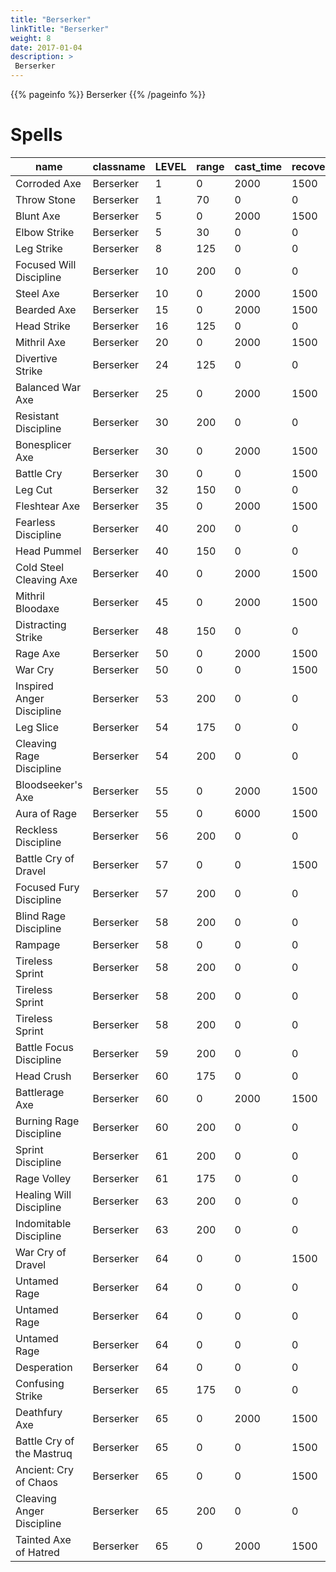 ```yaml
---
title: "Berserker"
linkTitle: "Berserker"
weight: 8
date: 2017-01-04
description: >
 Berserker
---
```


{{% pageinfo %}}
Berserker
{{% /pageinfo %}}

# Spells

| name                                                    | classname    | LEVEL | range | cast_time | recovery_time | recast_time | buffdurationformula | buffduration | AEDuration | mana | effect_base_value1 | effect_limit_value1 | max1  | components1 | formula1 | resisttype | effectid1 | targettype | basediff | skill | SpellAffectIndex | uninterruptable | ResistDiff | id    |
|---------------------------------------------------------|--------------|-------|-------|-----------|---------------|-------------|---------------------|--------------|------------|------|--------------------|---------------------|-------|-------------|----------|------------|-----------|------------|----------|-------|------------------|-----------------|------------|-------|
| Corroded Axe                                            | Berserker    | 1     | 0     | 2000      | 1500          | 6000        | 0                   | 0            | 0          | 0    | 80884              | 0                   | 0     | 80885       | 20       | 0          | 32        | 6          | 0        | 98    | 4                | 0               | 0          | 4937  |
| Throw Stone                                             | Berserker    | 1     | 70    | 0         | 0             | 10000       | 0                   | 0            | 0          | 10   | -1                 | 0                   | 0     | -1          | 100      | 8          | 0         | 5          | 0        | 33    | 45               | 0               | -1000      | 5225  |
| Blunt Axe                                               | Berserker    | 5     | 0     | 2000      | 1500          | 6000        | 0                   | 0            | 0          | 0    | 80886              | 0                   | 0     | 80885       | 20       | 0          | 32        | 6          | 0        | 98    | 4                | 0               | 0          | 4938  |
| Elbow Strike                                            | Berserker    | 5     | 30    | 0         | 0             | 20000       | 0                   | 0            | 0          | 0    | -5                 | 0                   | 0     | -1          | 100      | 8          | 0         | 5          | 0        | 33    | 45               | 0               | -10        | 25060 |
| Leg Strike                                              | Berserker    | 8     | 125   | 0         | 0             | 12000       | 7                   | 10           | 0          | 0    | 0                  | 0                   | 0     | 80886       | 100      | 8          | 10        | 5          | 0        | 51    | 16               | 0               | -1         | 4928  |
| Focused Will Discipline                                 | Berserker    | 10    | 200   | 0         | 0             | 300000      | 11                  | 10           | 0          | 100  | 0                  | 0                   | 0     | -1          | 100      | 0          | 10        | 6          | 0        | 15    | 51               | 1               | 0          | 4721  |
| Steel Axe                                               | Berserker    | 10    | 0     | 2000      | 1500          | 6000        | 0                   | 0            | 0          | 0    | 80887              | 0                   | 0     | 80885       | 20       | 0          | 32        | 6          | 0        | 98    | 4                | 0               | 0          | 4939  |
| Bearded Axe                                             | Berserker    | 15    | 0     | 2000      | 1500          | 6000        | 0                   | 0            | 0          | 0    | 80888              | 0                   | 0     | 80885       | 20       | 0          | 32        | 6          | 0        | 98    | 4                | 0               | 0          | 4940  |
| Head Strike                                             | Berserker    | 16    | 125   | 0         | 0             | 12000       | 0                   | 0            | 0          | 0    | 4000               | 4000                | 55    | 80886       | 100      | 8          | 21        | 5          | 0        | 51    | 15               | 0               | 20         | 4931  |
| Mithril Axe                                             | Berserker    | 20    | 0     | 2000      | 1500          | 6000        | 0                   | 0            | 0          | 0    | 80889              | 0                   | 0     | 80885       | 20       | 0          | 32        | 6          | 0        | 98    | 4                | 0               | 0          | 4941  |
| Divertive Strike                                        | Berserker    | 24    | 125   | 0         | 0             | 12000       | 0                   | 0            | 0          | 0    | 0                  | 0                   | 0     | 80886       | 100      | 8          | 10        | 5          | 0        | 51    | -1               | 0               | -1         | 4934  |
| Balanced War Axe                                        | Berserker    | 25    | 0     | 2000      | 1500          | 6000        | 0                   | 0            | 0          | 0    | 80890              | 0                   | 0     | 80885       | 20       | 0          | 32        | 6          | 0        | 98    | 4                | 0               | 0          | 4942  |
| Resistant Discipline                                    | Berserker    | 30    | 200   | 0         | 0             | 1800000     | 11                  | 50           | 0          | 100  | 1                  | 0                   | 20    | -1          | 101      | 0          | 111       | 6          | 0        | 15    | 51               | 1               | 0          | 4585  |
| Bonesplicer Axe                                         | Berserker    | 30    | 0     | 2000      | 1500          | 6000        | 0                   | 0            | 0          | 0    | 69016              | 0                   | 0     | 59934       | 20       | 0          | 32        | 6          | 0        | 98    | 4                | 0               | 0          | 4943  |
| Battle Cry                                              | Berserker    | 30    | 0     | 0         | 1500          | 1800000     | 3                   | 10           | 0          | 0    | 0                  | 0                   | 0     | -1          | 100      | 0          | 10        | 3          | 0        | 5     | 8                | 0               | 0          | 5027  |
| Leg Cut                                                 | Berserker    | 32    | 150   | 0         | 0             | 12000       | 7                   | 10           | 0          | 0    | 0                  | 0                   | 0     | 69016       | 100      | 8          | 10        | 5          | 0        | 51    | 16               | 0               | -17        | 4929  |
| Fleshtear Axe                                           | Berserker    | 35    | 0     | 2000      | 1500          | 6000        | 0                   | 0            | 0          | 0    | 69017              | 0                   | 0     | 59934       | 20       | 0          | 32        | 6          | 0        | 98    | 4                | 0               | 0          | 4944  |
| Fearless Discipline                                     | Berserker    | 40    | 200   | 0         | 0             | 1800000     | 11                  | 10           | 0          | 100  | 10000              | 0                   | 0     | -1          | 100      | 0          | 181       | 6          | 0        | 15    | 51               | 1               | 0          | 4587  |
| Head Pummel                                             | Berserker    | 40    | 150   | 0         | 0             | 12000       | 0                   | 0            | 0          | 0    | 4000               | 4000                | 55    | 69016       | 100      | 8          | 21        | 5          | 0        | 51    | 15               | 0               | 12         | 4932  |
| Cold Steel Cleaving Axe                                 | Berserker    | 40    | 0     | 2000      | 1500          | 6000        | 0                   | 0            | 0          | 0    | 69018              | 0                   | 0     | 59934       | 20       | 0          | 32        | 6          | 0        | 98    | 4                | 0               | 0          | 4945  |
| Mithril Bloodaxe                                        | Berserker    | 45    | 0     | 2000      | 1500          | 6000        | 0                   | 0            | 0          | 0    | 69019              | 0                   | 0     | 59934       | 20       | 0          | 32        | 6          | 0        | 98    | 4                | 0               | 0          | 4946  |
| Distracting Strike                                      | Berserker    | 48    | 150   | 0         | 0             | 12000       | 0                   | 0            | 0          | 0    | 0                  | 0                   | 0     | 69016       | 100      | 8          | 10        | 5          | 0        | 51    | -1               | 0               | -17        | 4935  |
| Rage Axe                                                | Berserker    | 50    | 0     | 2000      | 1500          | 6000        | 0                   | 0            | 0          | 0    | 69020              | 0                   | 0     | 59934       | 20       | 0          | 32        | 6          | 0        | 98    | 4                | 0               | 0          | 4947  |
| War Cry                                                 | Berserker    | 50    | 0     | 0         | 1500          | 1800000     | 3                   | 10           | 0          | 0    | 0                  | 0                   | 0     | -1          | 100      | 0          | 10        | 3          | 0        | 5     | 8                | 0               | 0          | 5028  |
| Inspired Anger Discipline                               | Berserker    | 53    | 200   | 0         | 0             | 1500000     | 11                  | 5            | 0          | 0    | 10000              | -1                  | 0     | -1          | 100      | 0          | 184       | 6          | 0        | 33    | 51               | 1               | 0          | 5039  |
| Leg Slice                                               | Berserker    | 54    | 175   | 0         | 0             | 12000       | 7                   | 10           | 0          | 0    | 0                  | 0                   | 0     | 11813       | 100      | 8          | 10        | 5          | 0        | 51    | 16               | 0               | -17        | 4930  |
| Cleaving Rage Discipline                                | Berserker    | 54    | 200   | 0         | 0             | 1500000     | 11                  | 5            | 0          | 0    | 10000              | -1                  | 0     | -1          | 100      | 0          | 169       | 6          | 0        | 33    | 51               | 1               | 0          | 5037  |
| Bloodseeker's Axe                                       | Berserker    | 55    | 0     | 2000      | 1500          | 6000        | 0                   | 0            | 0          | 0    | 69021              | 0                   | 0     | 59935       | 20       | 0          | 32        | 6          | 0        | 98    | 4                | 0               | 0          | 4948  |
| Aura of Rage                                            | Berserker    | 55    | 0     | 6000      | 1500          | 1500        | 0                   | 0            | 0          | 0    | 1                  | 0                   | 0     | -1          | 100      | 0          | 351       | 6          | 0        | 33    | 4                | 0               | 0          | 8924  |
| Reckless Discipline                                     | Berserker    | 56    | 200   | 0         | 0             | 2400000     | 11                  | 2            | 0          | 0    | 10000              | 0                   | 0     | -1          | 100      | 0          | 173       | 6          | 0        | 15    | 51               | 1               | 0          | 5040  |
| Battle Cry of Dravel                                    | Berserker    | 57    | 0     | 0         | 1500          | 1800000     | 3                   | 10           | 0          | 0    | 0                  | 0                   | 0     | -1          | 100      | 0          | 10        | 3          | 0        | 5     | 8                | 0               | 0          | 5029  |
| Focused Fury Discipline                                 | Berserker    | 57    | 200   | 0         | 0             | 1500000     | 11                  | 10           | 0          | 0    | 50                 | -1                  | 0     | -1          | 100      | 0          | 183       | 6          | 0        | 33    | 51               | 1               | 0          | 5035  |
| Blind Rage Discipline                                   | Berserker    | 58    | 200   | 0         | 0             | 1500000     | 11                  | 5            | 0          | 0    | 100                | -1                  | 0     | -1          | 100      | 0          | 185       | 6          | 0        | 33    | 51               | 1               | 0          | 5041  |
| Rampage                                                 | Berserker    | 58    | 0     | 0         | 0             | 0           | 0                   | 0            | 0          | 0    | 1                  | 0                   | 0     | -1          | 100      | 0          | 205       | 6          | 0        | 98    | -1               | 0               | 0          | 5233  |
| Tireless Sprint                                         | Berserker    | 58    | 200   | 0         | 0             | 0           | 11                  | 3            | 0          | 0    | 125                | 0                   | 0     | -1          | 100      | 0          | 3         | 6          | 0        | 98    | 51               | 0               | 0          | 6040  |
| Tireless Sprint                                         | Berserker    | 58    | 200   | 0         | 0             | 0           | 11                  | 3            | 0          | 0    | 125                | 0                   | 0     | -1          | 100      | 0          | 3         | 6          | 0        | 98    | 51               | 0               | 0          | 6041  |
| Tireless Sprint                                         | Berserker    | 58    | 200   | 0         | 0             | 0           | 11                  | 3            | 0          | 0    | 125                | 0                   | 0     | -1          | 100      | 0          | 3         | 6          | 0        | 98    | 51               | 0               | 0          | 6042  |
| Battle Focus Discipline                                 | Berserker    | 59    | 200   | 0         | 0             | 2400000     | 11                  | 2            | 0          | 0    | 10000              | -1                  | 0     | -1          | 100      | 0          | 172       | 6          | 0        | 15    | 51               | 1               | 0          | 5038  |
| Head Crush                                              | Berserker    | 60    | 175   | 0         | 0             | 12000       | 0                   | 0            | 0          | 0    | 4000               | 4000                | 65    | 69020       | 100      | 8          | 21        | 5          | 0        | 51    | 15               | 0               | -25        | 4933  |
| Battlerage Axe                                          | Berserker    | 60    | 0     | 2000      | 1500          | 6000        | 0                   | 0            | 0          | 0    | 69022              | 0                   | 0     | 59935       | 20       | 0          | 32        | 6          | 0        | 98    | 4                | 0               | 0          | 4949  |
| Burning Rage Discipline                                 | Berserker    | 60    | 200   | 0         | 0             | 1800000     | 11                  | 10           | 0          | 0    | 30                 | -1                  | 0     | -1          | 100      | 0          | 185       | 6          | 0        | 33    | 51               | 1               | 0          | 5034  |
| Sprint Discipline                                       | Berserker    | 61    | 200   | 0         | 0             | 1800000     | 11                  | 3            | 0          | 0    | 125                | 0                   | 0     | -1          | 100      | 0          | 3         | 6          | 0        | 33    | 51               | -1              | 0          | 5044  |
| Rage Volley                                             | Berserker    | 61    | 175   | 0         | 0             | 12000       | 0                   | 0            | 0          | 0    | 38                 | 10000               | 27    | -1          | 100      | 0          | 193       | 5          | 0        | 51    | 18               | 1               | 0          | 6754  |
| Healing Will Discipline                                 | Berserker    | 63    | 200   | 0         | 0             | 300000      | 11                  | 10           | 0          | 0    | 0                  | 0                   | 0     | -1          | 100      | 0          | 10        | 6          | 0        | 15    | 51               | 1               | 0          | 4687  |
| Indomitable Discipline                                  | Berserker    | 63    | 200   | 0         | 0             | 1320000     | 11                  | 20           | 0          | 0    | 100                | 0                   | 0     | -1          | 100      | 0          | 195       | 6          | 0        | 33    | 51               | 1               | 0          | 5042  |
| War Cry of Dravel                                       | Berserker    | 64    | 0     | 0         | 1500          | 1800000     | 3                   | 10           | 0          | 0    | 0                  | 0                   | 0     | -1          | 100      | 0          | 10        | 3          | 0        | 5     | 8                | 0               | 0          | 5030  |
| Untamed Rage                                            | Berserker    | 64    | 0     | 0         | 0             | 0           | 6                   | 5            | 0          | 0    | 10                 | 0                   | 0     | -1          | 100      | 0          | 177       | 6          | 0        | 98    | 12               | 0               | 0          | 5848  |
| Untamed Rage                                            | Berserker    | 64    | 0     | 0         | 0             | 0           | 6                   | 5            | 0          | 0    | 20                 | 0                   | 0     | -1          | 100      | 0          | 177       | 6          | 0        | 98    | 12               | 0               | 0          | 5849  |
| Untamed Rage                                            | Berserker    | 64    | 0     | 0         | 0             | 0           | 6                   | 5            | 0          | 0    | 30                 | 0                   | 0     | -1          | 100      | 0          | 177       | 6          | 0        | 98    | 12               | 0               | 0          | 5850  |
| Desperation                                             | Berserker    | 64    | 0     | 0         | 0             | 0           | 11                  | 50           | 0          | 0    | 30                 | 0                   | 0     | -1          | 137      | 0          | 119       | 6          | 0        | 98    | 12               | 0               | 0          | 5853  |
| Confusing Strike                                        | Berserker    | 65    | 175   | 0         | 0             | 12000       | 0                   | 0            | 0          | 0    | 0                  | 0                   | 0     | 69020       | 100      | 8          | 10        | 5          | 0        | 51    | -1               | 0               | -17        | 4936  |
| Deathfury Axe                                           | Berserker    | 65    | 0     | 2000      | 1500          | 6000        | 0                   | 0            | 0          | 0    | 69023              | 0                   | 0     | 59935       | 20       | 0          | 32        | 6          | 0        | 98    | 4                | 0               | 0          | 4950  |
| Battle Cry of the Mastruq                               | Berserker    | 65    | 0     | 0         | 1500          | 1800000     | 3                   | 10           | 0          | 0    | 0                  | 0                   | 0     | -1          | 100      | 0          | 10        | 3          | 0        | 5     | 8                | 0               | 0          | 5031  |
| Ancient: Cry of Chaos                                   | Berserker    | 65    | 0     | 0         | 1500          | 1800000     | 3                   | 10           | 0          | 0    | 0                  | 0                   | 0     | -1          | 100      | 0          | 10        | 3          | 0        | 5     | 8                | 0               | 0          | 5032  |
| Cleaving Anger Discipline                               | Berserker    | 65    | 200   | 0         | 0             | 1320000     | 11                  | 10           | 0          | 0    | 200                | -1                  | 0     | -1          | 100      | 0          | 169       | 6          | 0        | 33    | 51               | -1              | 0          | 5043  |
| Tainted Axe of Hatred                                   | Berserker    | 65    | 0     | 2000      | 1500          | 6000        | 0                   | 0            | 0          | 0    | 68809              | 0                   | 0     | 59935       | 20       | 0          | 32        | 6          | 0        | 98    | 4                | 0               | 0          | 5107  |

